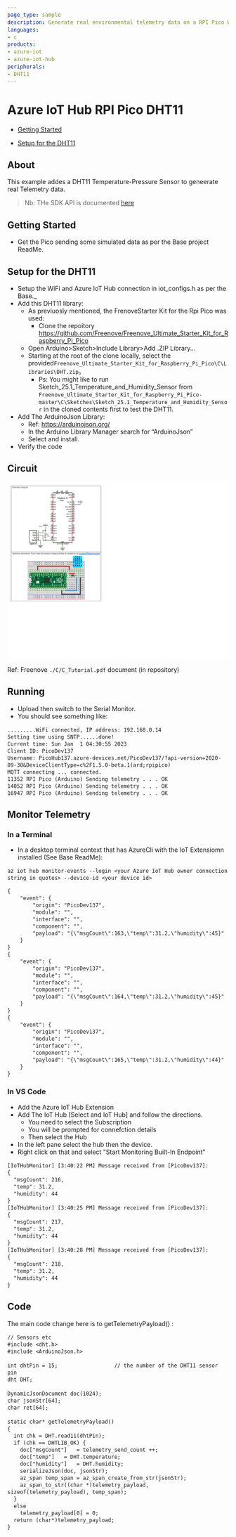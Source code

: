 ```yaml
---
page_type: sample
description: Generate real environmental telemetry data on a RPI Pico W as an Arduino device and send to an Azure IoT Hub.
languages:
- c
products:
- azure-iot
- azure-iot-hub
peripherals:
- DHT11
---
```



# Azure IoT Hub RPI Pico DHT11

-   [Getting Started](#Getting-Started)
    
-   [Setup for the DHT11](#Setup-for-the-DHT11)

## About

This example addes a DHT11 Temperature-Pressure Sensor to geneerate real Telemetry data.

> Nb: THe SDK API is documented [here](https://azuresdkdocs.blob.core.windows.net/$web/c/az_iot/1.1.0-beta.2/index.html)

## Getting Started

- Get the Pico sending some simulated data as per the Base project ReadMe.

## Setup for the DHT11
- Setup the WiFi and Azure IoT Hub connection in iot_configs.h as per the Base._ 
- Add this DHT11 library:
  - As previuosly mentioned, the FrenoveStarter Kit for the Rpi Pico was used:
    - Clone the repoitory https://github.com/Freenove/Freenove_Ultimate_Starter_Kit_for_Raspberry_Pi_Pico
  - Open Arduino>Sketch>Include Library>Add .ZIP Library...
  - Starting at the root of the clone locally, select the provided```Freenove_Ultimate_Starter_Kit_for_Raspberry_Pi_Pico\C\Libraries\DHT.zip```。
    - Ps: You might like to run Sketch_25.1_Temperature_and_Humidity_Sensor from ```Freenove_Ultimate_Starter_Kit_for_Raspberry_Pi_Pico-master\C\Sketches\Sketch_25.1_Temperature_and_Humidity_Sensor``` in the cloned contents first to test the DHT11.
- Add The ArduinoJson Library:
  - Ref: https://arduinojson.org/
  - In the Arduino Library Manager search for “ArduinoJson”
  - Select and install.
- Verify the code

## Circuit

![DHT11-Circuit](./DHT11-Circuit.png)

Ref: Freenove ```./C/C_Tutorial.pdf``` document (in repository) 

## Running
- Upload then switch to the Serial Monitor.
- You should see something like:
```
.........WiFi connected, IP address: 192.168.0.14
Setting time using SNTP......done!
Current time: Sun Jan  1 04:30:55 2023
Client ID: PicoDev137
Username: PicoHub137.azure-devices.net/PicoDev137/?api-version=2020-09-30&DeviceClientType=c%2F1.5.0-beta.1(ard;rpipico)
MQTT connecting ... connected.
11352 RPI Pico (Arduino) Sending telemetry . . . OK
14052 RPI Pico (Arduino) Sending telemetry . . . OK
16947 RPI Pico (Arduino) Sending telemetry . . . OK
```

## Monitor Telemetry

### In a Terminal
- In a desktop terminal context that has AzureCli with the IoT Extensiomn installed (See Base ReadMe):  
```
az iot hub monitor-events --login <your Azure IoT Hub owner connection string in quotes> --device-id <your device id>
```

```
{
    "event": {
        "origin": "PicoDev137",
        "module": "",
        "interface": "",
        "component": "",
        "payload": "{\"msgCount\":163,\"temp\":31.2,\"humidity\":45}"
    }
}
{
    "event": {
        "origin": "PicoDev137",
        "module": "",
        "interface": "",
        "component": "",
        "payload": "{\"msgCount\":164,\"temp\":31.2,\"humidity\":45}"
    }
}
{
    "event": {
        "origin": "PicoDev137",
        "module": "",
        "interface": "",
        "component": "",
        "payload": "{\"msgCount\":165,\"temp\":31.2,\"humidity\":44}"
    }
}
```

### In VS Code
- Add the Azure IoT Hub Extension
- Add The IoT Hub [Select and IoT Hub] and follow the directions.
  - You need to select the Subscription 
  - You will be prompted for connefction details
  - Then select the Hub
- In the left pane select the hub then the device.
- Right click on that and select "Start Monitoring Built-In Endpoint"

```
[IoTHubMonitor] [3:40:22 PM] Message received from [PicoDev137]:
{
  "msgCount": 216,
  "temp": 31.2,
  "humidity": 44
}
[IoTHubMonitor] [3:40:25 PM] Message received from [PicoDev137]:
{
  "msgCount": 217,
  "temp": 31.2,
  "humidity": 44
}
[IoTHubMonitor] [3:40:28 PM] Message received from [PicoDev137]:
{
  "msgCount": 218,
  "temp": 31.2,
  "humidity": 44
}
```

## Code

The main code change here is to getTelemetryPayload() :
```
// Sensors etc
#include <dht.h>
#include <ArduinoJson.h>

int dhtPin = 15;                  // the number of the DHT11 sensor pin
dht DHT;

DynamicJsonDocument doc(1024);
char jsonStr[64];
char ret[64];

static char* getTelemetryPayload()
{
  int chk = DHT.read11(dhtPin);
  if (chk == DHTLIB_OK) {
    doc["msgCount"]   = telemetry_send_count ++;
    doc["temp"]   = DHT.temperature;
    doc["humidity"]   = DHT.humidity;
    serializeJson(doc, jsonStr);
    az_span temp_span = az_span_create_from_str(jsonStr);
    az_span_to_str((char *)telemetry_payload, sizeof(telemetry_payload), temp_span);
  }
  else
    telemetry_payload[0] = 0;
  return (char*)telemetry_payload;
}
```